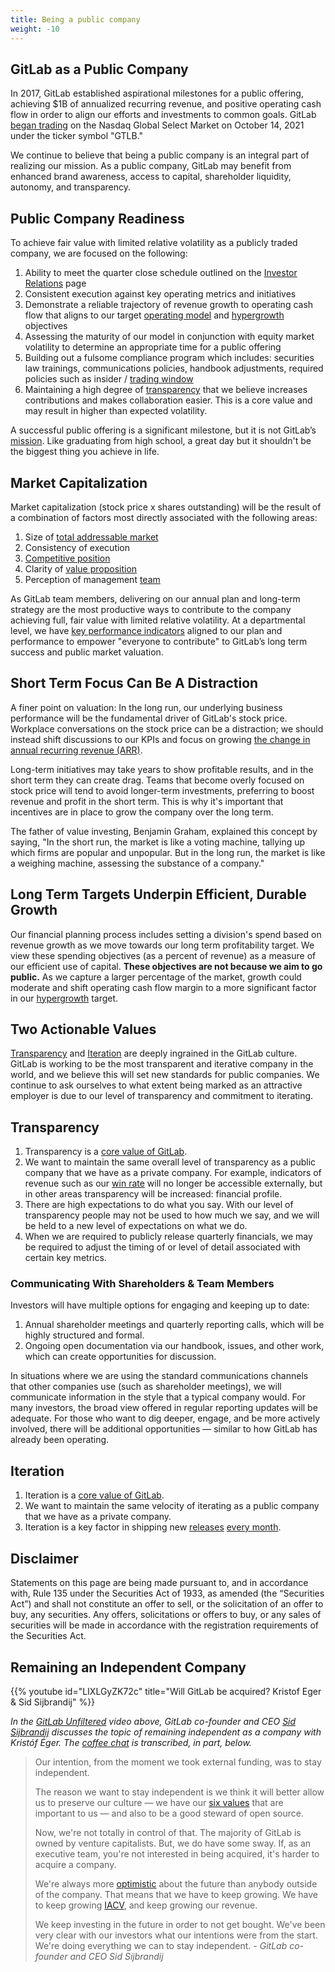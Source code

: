 ```yaml
---
title: Being a public company
weight: -10
---
```


## GitLab as a Public Company

In 2017, GitLab established aspirational milestones for a public offering, achieving $1B of annualized recurring revenue, and positive operating cash flow in order to align our efforts and investments to common goals. GitLab [began trading](https://about.gitlab.com/blog/2021/10/14/gitlab-inc-takes-the-devops-platform-public/) on the Nasdaq Global Select Market on October 14, 2021 under the ticker symbol "GTLB."

We continue to believe that being a public company is an integral part of realizing our mission. As a public company, GitLab may benefit from enhanced brand awareness, access to capital, shareholder liquidity, autonomy, and transparency.

## Public Company Readiness

To achieve fair value with limited relative volatility as a publicly traded company, we are focused on the following:

1. Ability to meet the quarter close schedule outlined on the [Investor Relations](/handbook/finance/investor-relations/#earnings-release-calendar-workback-schedule) page
1. Consistent execution against key operating metrics and initiatives
1. Demonstrate a reliable trajectory of revenue growth to operating cash flow that aligns to our target [operating model](/handbook/finance/financial-planning-and-analysis/#long-term-profitability-targets) and [hypergrowth](/handbook/finance/financial-planning-and-analysis/hypergrowth-rule/#the-hypergrowth-rule) objectives
1. Assessing the maturity of our model in conjunction with equity market volatility to determine an appropriate time for a public offering
1. Building out a fulsome compliance program which includes: securities law trainings, communications policies, handbook adjustments, required policies such as insider / [trading window](/handbook/finance/investor-relations/#trading-window)
1. Maintaining a high degree of [transparency](/handbook/values/#transparency) that we believe increases contributions and makes collaboration easier. This is a core value and may result in higher than expected volatility.

A successful public offering is a significant milestone, but it is not GitLab’s [mission](/handbook/company/mission/#mission). Like graduating from high school, a great day but it shouldn't be the biggest thing you achieve in life.

## Market Capitalization

Market capitalization (stock price x shares outstanding) will be the result of a combination of factors most directly associated with the following areas:

1. Size of [total addressable market](/handbook/sales/tam/)
1. Consistency of execution
1. [Competitive position](https://internal-handbook.gitlab.io/handbook/leadership/mitigating-concerns/#introduction)
1. Clarity of [value proposition](/handbook/company/strategy/#organization)
1. Perception of management [team](/handbook/company/team/)

As GitLab team members, delivering on our annual plan and long-term strategy are the most productive ways to contribute to the company achieving full, fair value with limited relative volatility. At a departmental level, we have [key performance indicators](/handbook/company/kpis/#what-are-kpis) aligned to our plan and performance to empower "everyone to contribute" to GitLab’s long term success and public market valuation.

## Short Term Focus Can Be A Distraction

A finer point on valuation: In the long run, our underlying business performance will be the fundamental driver of GitLab's stock price. Workplace conversations on the stock price can be a distraction; we should instead shift discussions to our KPIs and focus on growing [the change in annual recurring revenue (ARR)](/handbook/sales/sales-term-glossary/arr-in-practice/).

Long-term initiatives may take years to show profitable results, and in the short term they can create drag. Teams that become overly focused on stock price will tend to avoid longer-term investments, preferring to boost revenue and profit in the short term. This is why it's important that incentives are in place to grow the company over the long term.

The father of value investing, Benjamin Graham, explained this concept by saying, "In the short run, the market is like a voting machine, tallying up which firms are popular and unpopular. But in the long run, the market is like a weighing machine, assessing the substance of a company."

## Long Term Targets Underpin Efficient, Durable Growth

Our financial planning process includes setting a division's spend based on revenue growth as we move towards our long term profitability target. We view these spending objectives (as a percent of revenue) as a measure of our efficient use of capital. **These objectives are not because we aim to go public.** As we capture a larger percentage of the market, growth could moderate and shift operating cash flow margin to a more significant factor in our [hypergrowth](/handbook/finance/financial-planning-and-analysis/hypergrowth-rule/#the-hypergrowth-rule) target.

## Two Actionable Values

[Transparency](/handbook/values/#transparency) and [Iteration](/handbook/values/#iteration) are deeply ingrained in the GitLab culture. GitLab is working to be the most transparent and iterative company in the world, and we believe this will set new standards for public companies. We continue to ask ourselves to what extent being marked as an attractive employer is due to our level of transparency and commitment to iterating.

## Transparency

1. Transparency is a [core value of GitLab](/handbook/values/#transparency).
1. We want to maintain the same overall level of transparency as a public company that we have as a private company. For example, indicators of revenue such as our [win rate](/handbook/sales/#win-rate) will no longer be accessible externally, but in other areas transparency will be increased: financial profile.
1. There are high expectations to do what you say. With our level of transparency people may not be used to how much we say, and we will be held to a new level of expectations on what we do.
1. When we are required to publicly release quarterly financials, we may be required to adjust the timing of or level of detail associated with certain key metrics.

### Communicating With Shareholders & Team Members

Investors will have multiple options for engaging and keeping up to date:

1. Annual shareholder meetings and quarterly reporting calls, which will be highly structured and formal.
1. Ongoing open documentation via our handbook, issues, and other work, which can create opportunities for discussion.

In situations where we are using the standard communications channels that other companies use (such as shareholder meetings), we will communicate information in the style that a typical company would. For many investors, the broad view offered in regular reporting updates will be adequate. For those who want to dig deeper, engage, and be more actively involved, there will be additional opportunities — similar to how GitLab has already been operating.

## Iteration

1. Iteration is a [core value of GitLab](/handbook/values/#iteration).
1. We want to maintain the same velocity of iterating as a public company that we have as a private company.
1. Iteration is a key factor in shipping new [releases](https://about.gitlab.com/releases/) [every month](/handbook/engineering/releases/).

## Disclaimer

Statements on this page are being made pursuant to, and in accordance with, Rule 135 under the Securities Act of 1933, as amended (the “Securities Act”) and shall not constitute an offer to sell, or the solicitation of an offer to buy, any securities. Any offers, solicitations or offers to buy, or any sales of securities will be made in accordance with the registration requirements of the Securities Act.

## Remaining an Independent Company

{{% youtube id="LIXLGyZK72c" title="Will GitLab be acquired? Kristof Eger & Sid Sijbrandij" %}}

*In the [GitLab Unfiltered](https://www.youtube.com/channel/UCMtZ0sc1HHNtGGWZFDRTh5A) video above, GitLab co-founder and CEO [Sid Sijbrandij](https://gitlab.com/sytses) discusses the topic of remaining independent as a company with Kristóf Éger. The [coffee chat](/handbook/company/culture/all-remote/informal-communication/#coffee-chats) is transcribed, in part, below.*

> Our intention, from the moment we took external funding, was to stay independent.
>
> The reason we want to stay independent is we think it will better allow us to preserve our culture — we have our [six values](/handbook/values/) that are important to us — and also to be a good steward of open source.
>
> Now, we're not totally in control of that. The majority of GitLab is owned by venture capitalists. But, we do have some sway. If, as an executive team, you're not interested in being acquired, it's harder to acquire a company.
>
> We're always more [optimistic](/handbook/values/#focus-on-improvement) about the future than anybody outside of the company. That means that we have to keep growing. We have to keep growing [IACV](/handbook/sales/sales-term-glossary/arr-in-practice/), and keep growing our revenue.
>
> We keep investing in the future in order to not get bought. We've been very clear with our investors what our intentions were from the start. We're doing everything we can to stay independent. - *GitLab co-founder and CEO Sid Sijbrandij*
